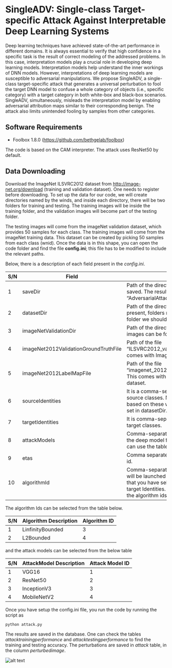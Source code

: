 # SingleADV: Single-class Target-specific Attack Against Interpretable Deep Learning Systems

Deep learning techniques have achieved state-of-the-art performance in different domains. It is always essential to verify that high confidence in a specific task is the result of correct modeling of the addressed problems. In this case, interpretation models play a crucial role in developing deep learning models. Interpretation models help understand the inner workings of DNN models. However, interpretations of deep learning models are susceptible to adversarial manipulations. We propose SingleADV, a single-class target-specific attack that generates a universal perturbation to fool the target DNN model to confuse a whole category of objects (i.e., specific category) with a target category in both white-box and black-box scenarios. SingleADV, simultaneously, misleads the interpretation model by enabling adversarial attribution maps similar to their corresponding benign. The attack also limits unintended fooling by samples from other categories.

## Software Requirements
* Foolbox 1.8.0 (https://github.com/bethgelab/foolbox)

The code is based on the CAM interpreter. The attack uses ResNet50 by default. 

## Data Downloading
Download the ImageNet ILSVRC2012 dataset from http://image-net.org/download (training and validation dataset). One needs to register before downloading. To set up the data for our code, we will create directories named by the winds, and inside each directory, there will be two folders for training and testing. The training images will be inside the training folder, and the validation images will become part of the testing folder.

The testing images will come from the imageNet validation dataset, which provides 50 samples for each class. The training images will
come from the imageNet training data. This dataset can be created by picking 50 samples from each class (wnid). Once the data is in this shape, you can open the code folder and find the 
file __config.ini__; this file has to be modified to include the relevant paths.

Below, there is a description of each field present in the *config.ini*. 

| S/N | Field         | Field Description  |
| ----|-------------| ------------------|
|1    | saveDir       | Path of the directory where the results will be saved. The results are saved as “AdversarialAttackResults.db” |
|2    | datasetDir    | Path of the directory where the dataset will be present, folders named by wnids and inside each folder we should have testing and training folder.  |
|3    | imageNetValidationDir    | Path of the directory where imagenet validation images can be found. There are 50000 images. |
|4    | imageNet2012ValidationGroundTruthFile | Path of the file “ILSVRC2012_validation_ground_truth.txt”. This comes with ImageNet2012 validation dataset. |
|5    | imageNet2012LabelMapFile  | Path of the file “imagenet_2012_challenge_label_map_proto.pbtxt”. This comes with the imageNet2012 validation dataset. |
|6    | sourceIdentities   | It is a comma-separated Wnids that will be taken as source classes. Note that the data will be picked based on these wnids and the path of the dataset set in datasetDir. |
|7    | targetIdentities   | It is comma-separated Wnids that will be taken as target classes.|
|8    | attackModels       | Comma-separated attack Model Ids. It represents the deep model for launching the target attack. You can use the table below to select it. |
|9   | etas               | Comma separated values of eta for each algorithm id.|
|10   | algorithmId        | Comma-separated Algorithm IDs. These algorithms will be launched one by one on each deep models that you have selected for each pair of source and target Identities. Please see the table below to find the algorithm ids. |

The algorithm Ids can be selected from the table below.

| S/N | Algorithm Description   | Algorithm ID |
| ----|-------------------------| -------------|
|1    | LinfinityBounded        | 3            |
|2    | L2Bounded               | 4            |

and the attack models can be selected from the below table

| S/N | AttackModel Description | Attack Model ID |
| ----|-------------------------| ----------------|
|1    | VGG16                   | 1               |
|2    | ResNet50                | 2               |
|3    | InceptionV3             | 3               |
|4    | MobileNetV2             | 4               |


Once you have setup the config.ini file, you run the code by running the script as 
 ```
 python attack.py 
 
 ```
 
The results are saved in the database. One can check the tables *attacktrainingperformance* and *attacktestingperformance* 
to find the training and testing accuracy. The perturbations are saved in *attack* table, in the column *perturbedimage*.

![alt text](https://github.com/EldorToptal/SingleClassADV/blob/main/SingleClassADV/attack_main_idea_example-1.png?raw=true)
